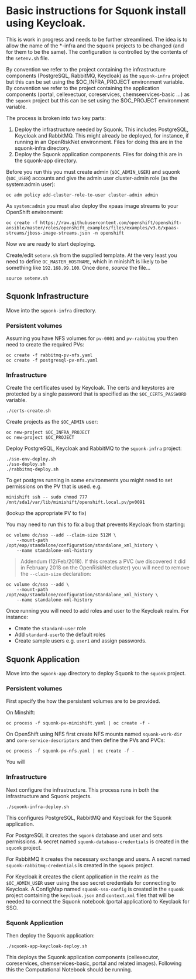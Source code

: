 # Basic instructions for Squonk install using Keycloak.

This is work in progress and needs to be further streamlined.
The idea is to allow the name of the *-infra and the squonk projects to be changed
(and for them to be the same). The configuration is controlled by the contents of
the `setenv.sh` file.

By convention we refer to the project containing the infrastructure components (PostgreSQL, RabbitMQ, Keycloak) as the 
`squonk-infra` project but this can be set using the $OC_INFRA_PROJECT environment variable.
By convention we refer to the project containing the application components
(portal, cellexectuor, coreservices, chemseervices-basic ...) as the `squonk` project
but this can be set using the $OC_PROJECT environment variable.
 
The process is broken into two key parts:

1.  Deploy the infrastructure needed by Squonk. This includes PostgreSQL,
    Keycloak and RabbitMQ. This might already be deployed,
    for instance, if running in an OpenRiskNet environment.
    Files for doing this are in the squonk-infra directory.
2.  Deploy the Squonk application components.
    Files for doing this are in the squonk-app directory.

Before you run this you must create admin (`$OC_ADMIN_USER`)
and squonk (`$OC_USER`) accounts and give the admin user cluster-admin role
(as the system:admin user):
```
oc adm policy add-cluster-role-to-user cluster-admin admin
```

As `system:admin` you must also deploy the xpaas image streams to your
OpenShift environment:
```
oc create -f https://raw.githubusercontent.com/openshift/openshift-ansible/master/roles/openshift_examples/files/examples/v3.6/xpaas-streams/jboss-image-streams.json -n openshift
```

Now we are ready to start deploying.

Create/edit `setenv.sh` from the supplied template. At the very least you
need to define `OC_MASTER_HOSTNAME`, which in minishift is likely to be
something like `192.168.99.100`. Once done, _source_ the file...

```
source setenv.sh
```

## Squonk Infrastructure

Move into the `squonk-infra` directory.

### Persistent volumes
Assuming you have NFS volumes for `pv-0001` and `pv-rabbitmq` you then
need to create the required PVs:

```
oc create -f rabbitmq-pv-nfs.yaml
oc create -f postgresql-pv-nfs.yaml
```

### Infrastructure
Create the certificates used by Keycloak.
The certs and keystores are protected by a single password that
is specified as the `$OC_CERTS_PASSWORD` variable.

```
./certs-create.sh
```

Create projects as the `$OC_ADMIN` user:
```
oc new-project $OC_INFRA_PROJECT
oc new-project $OC_PROJECT
```

Deploy PostgreSQL, Keycloak and RabbitMQ to the `squonk-infra` project:
```
./sso-env-deploy.sh
./sso-deploy.sh
./rabbitmq-deploy.sh
```

To get postgres running in some environments you might need to
set permissions on the PV that is used. e.g.
```
minishift ssh -- sudo chmod 777 /mnt/sda1/var/lib/minishift/openshift.local.pv/pv0091
```
(lookup the appropriate PV to fix)

You may need to run this to fix a bug that prevents Keycloak from starting:
```
oc volume dc/sso --add --claim-size 512M \
    --mount-path /opt/eap/standalone/configuration/standalone_xml_history \
    --name standalone-xml-history
```

>   Addendum (12/Feb/2018). If this creates a PVC (we discovered it did in
    February 2018 on the OpenRiskNet cluster) you will need to
    remove the `--claim-size` declaration:

    oc volume dc/sso --add \
        --mount-path /opt/eap/standalone/configuration/standalone_xml_history \
        --name standalone-xml-history
    
Once running you will need to add roles and user to the Keycloak realm.
For instance:

-   Create the `standard-user` role
-   Add `standard-user`to the default roles
-   Create sample users e.g. `user1` and assign passwords.

## Squonk Application

Move into the `squonk-app` directory to deploy Squonk to the `squonk` project.

### Persistent volumes
First specify the how the persistent volumes are to be provided.

On Minshift:
```
oc process -f squonk-pv-minishift.yaml | oc create -f -
```

On OpenShift using NFS first create NFS mounts named `squonk-work-dir`
and `core-service-descriptors` and then define the PVs and PVCs:
```
oc process -f squonk-pv-nfs.yaml | oc create -f -
```

You will 
### Infrastructure
Next configure the infrastructure. This process runs in both the infrastructure
and Squonk projects.

```
./squonk-infra-deploy.sh
```
This configures PostgreSQL, RabbitMQ and Keycloak for the Squonk application.

For PostgreSQL it creates the `squonk` database and user and sets permissions.
A secret named `squonk-database-credentials` is created in the `squonk` project.

For RabbitMQ it creates the necessary exchange and users.
A secret named `squonk-rabbitmq-credentials` is created in the `squonk` project.

For Keycloak it creates the client application in the realm as the
`$OC_ADMIN_USER` user using the sso secret credentials for connecting
to Keycloak. A ConfigMap named `squonk-sso-config` is created in the `squonk`
project containing the `keycloak.json` and `context.xml` files that will be
needed to connect the Squonk notebook (portal application) to Keyclaok for SSO.

### Squonk Application
Then deploy the Squonk application:
```
./squonk-app-keycloak-deploy.sh
```
This deploys the Squonk application components
(cellexecutor, coreservices, chemservices-basic, portal and related images).
Following this the Computational Notebook should be running.
